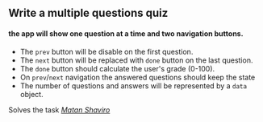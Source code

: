 ## **Write a multiple questions quiz**

#### the app will show one question at a time and two navigation buttons.

- The `prev` button will be disable on the first question.
- The `next` button will be replaced with `done` button on the last question.
- The `done` button should calculate the user's grade (0-100).
- On `prev`/`next` navigation the answered questions should keep the state
- The number of questions and answers will be represented by a `data` object.

Solves the task [_Matan Shaviro_ ](https://www.matan.sh/ 'Matan Shaviro')
